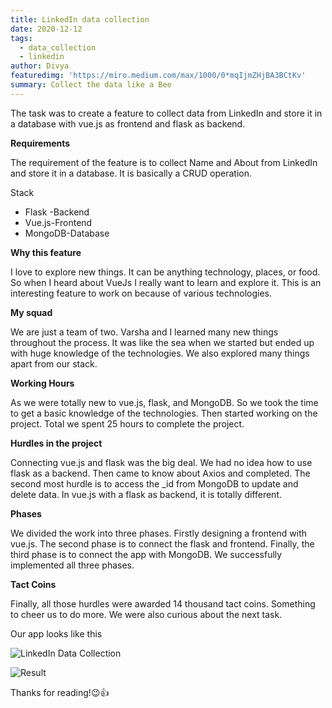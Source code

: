 ```yaml
---
title: LinkedIn data collection
date: 2020-12-12
tags: 
  - data_collection
  - linkedin
author: Divya
featuredimg: 'https://miro.medium.com/max/1000/0*mqIjmZHjBA3BCtKv'
summary: Collect the data like a Bee
---
```


The task was to create a feature to collect data from LinkedIn and store it in a database with vue.js as frontend and flask as backend.

**Requirements**

The requirement of the feature is to collect Name and About from LinkedIn and store it in a database. It is basically a CRUD operation.


Stack
* Flask -Backend
* Vue.js-Frontend
* MongoDB-Database

**Why this feature**

I love to explore new things. It can be anything technology, places, or food. So when I heard about VueJs I really want to learn and explore it. This is an interesting feature to work on because of various technologies.


**My squad**

We are just a team of two. Varsha and I learned many new things throughout the process. It was like the sea when we started but ended up with huge knowledge of the technologies. We also explored many things apart from our stack.


**Working Hours**

As we were totally new to vue.js, flask, and MongoDB. So we took the time to get a basic knowledge of the technologies. Then started working on the project. Total we spent 25 hours to complete the project.


**Hurdles in the project**

Connecting vue.js and flask was the big deal. We had no idea how to use flask as a backend. Then came to know about Axios and completed. The second most hurdle is to access the _id from MongoDB to update and delete data. In vue.js with a flask as backend, it is totally different.


**Phases**

We divided the work into three phases. Firstly designing a frontend with vue.js. The second phase is to connect the flask and frontend. Finally, the third phase is to connect the app with MongoDB. We successfully implemented all three phases.


**Tact Coins**

Finally, all those hurdles were awarded 14 thousand tact coins. Something to cheer us to do more. We were also curious about the next task.


Our app looks like this

![LinkedIn Data Collection](https://miro.medium.com/max/1400/1*DRxNMqd1AVhQCkd39iU02A.png)

![Result](https://miro.medium.com/max/1400/1*NnxnEfKuU0hXRr0Ls-iOKA.png)

Thanks for reading!😉👍